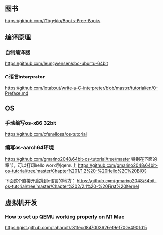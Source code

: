 

## 图书
https://github.com/lTbgykio/Books-Free-Books

## 编译原理
### 自制编译器
https://github.com/leungwensen/cbc-ubuntu-64bit

### C语言interpreter
https://github.com/lotabout/write-a-C-interpreter/blob/master/tutorial/en/0-Preface.md


## OS
### 手动编写os-x86 32bit
https://github.com/cfenollosa/os-tutorial

### 编写os-aarch64环境
https://github.com/gmarino2048/64bit-os-tutorial/tree/master
特别在下面的章节，可以打印hello world到qemu上
https://github.com/gmarino2048/64bit-os-tutorial/tree/master/Chapter%201/1.2%20-%20Hello%2C%20BIOS

下面这个直接开启跳到c语言的地方：
https://github.com/gmarino2048/64bit-os-tutorial/tree/master/Chapter%202/2.1%20-%20First%20Kernel



## 虚拟机开发
### How to set up QEMU working properly on M1 Mac
https://gist.github.com/haharoit/a81fecd847003626ef9ef700e4901d15


